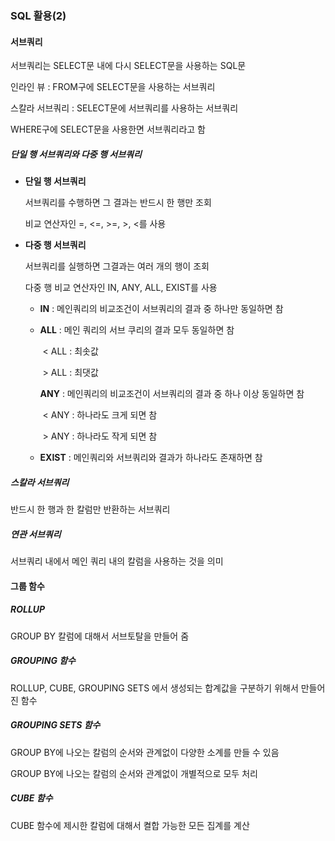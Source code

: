 ### SQL 활용(2)

#### 서브쿼리

서브쿼리는 SELECT문 내에 다시 SELECT문을 사용하는 SQL문

인라인 뷰 : FROM구에 SELECT문을 사용하는 서브쿼리

스칼라 서브쿼리 : SELECT문에 서브쿼리를 사용하는 서브쿼리

WHERE구에 SELECT문을 사용한면 서브쿼리라고 함



##### 단일 행 서브쿼리와 다중 행 서브쿼리

- **단일 행 서브쿼리**

  서브쿼리를 수행하면 그 결과는 반드시 한 행만 조회

  비교 연산자인 =, <=, >=, >, <를 사용

- **다중 행 서브쿼리**

  서브쿼리를 실행하면 그결과는 여러 개의 행이 조회

  다중 행 비교 연산자인 IN, ANY, ALL, EXIST를 사용

  - **IN** : 메인쿼리의 비교조건이 서브쿼리의 결과 중 하나만 동일하면 참

  - **ALL** : 메인 쿼리의 서브 쿠리의 결과 모두 동일하면 참

    ​		  < ALL : 최솟값

    ​		  > ALL : 최댓값

    **ANY** : 메인쿼리의 비교조건이 서브쿼리의 결과 중 하나 이상 동일하면 참

    ​		  < ANY : 하나라도 크게 되면 참

    ​		  > ANY : 하나라도 작게 되면 참

  - **EXIST** : 메인쿼리와 서브쿼리와 결과가 하나라도 존재하면 참



##### 스칼라 서브쿼리

반드시 한 행과 한 칼럼만 반환하는 서브쿼리



##### 연관 서브쿼리

서브쿼리 내에서 메인 쿼리 내의 칼럼을 사용하는 것을 의미



#### 그룹 함수

##### ROLLUP

GROUP BY 칼럼에 대해서 서브토탈을 만들어 줌



##### GROUPING 함수

ROLLUP, CUBE, GROUPING SETS 에서 생성되는 합계값을 구분하기 위해서 만들어진 함수



##### GROUPING SETS 함수

GROUP BY에 나오는 칼럼의 순서와 관계없이 다양한 소계를 만들 수 있음

GROUP BY에 나오는 칼럼의 순서와 관계없이 개별적으로 모두 처리



##### CUBE 함수

CUBE 함수에 제시한 칼럼에 대해서 켤합 가능한 모든 집계를 계산